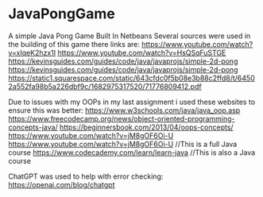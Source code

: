 # JavaPongGame
A simple Java Pong Game Built In Netbeans
Several sources were used in the building of this game there links are:
https://www.youtube.com/watch?v=xIqeK2hzx1I
https://www.youtube.com/watch?v=HsQSqFuSTGE
https://kevinsguides.com/guides/code/java/javaprojs/simple-2d-pong
https://kevinsguides.com/guides/code/java/javaprojs/simple-2d-pong
https://static1.squarespace.com/static/643cfdc0f5b08e3b88c2ffd8/t/64502a552fa98b5a226dbf9c/1682975317520/71776809412.pdf

Due to issues with my OOPs in my last assignment i used these websites to ensure this was better:
https://www.w3schools.com/java/java_oop.asp
https://www.freecodecamp.org/news/object-oriented-programming-concepts-java/
https://beginnersbook.com/2013/04/oops-concepts/
https://www.youtube.com/watch?v=jM8gOF6Oi-U
https://www.youtube.com/watch?v=jM8gOF6Oi-U //This is a full Java course
https://www.codecademy.com/learn/learn-java //This is also a Java course

ChatGPT was used to help with error checking:
https://openai.com/blog/chatgpt

